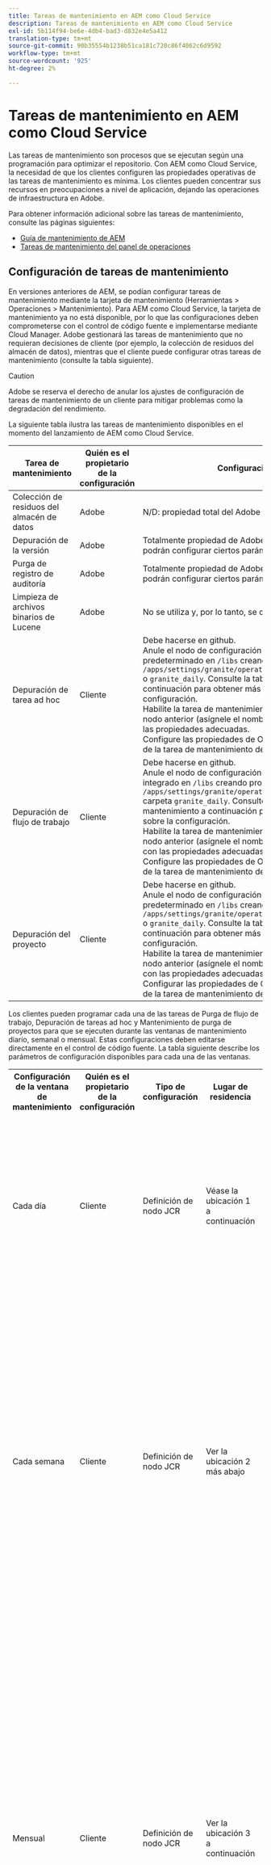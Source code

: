 ```yaml
---
title: Tareas de mantenimiento en AEM como Cloud Service
description: Tareas de mantenimiento en AEM como Cloud Service
exl-id: 5b114f94-be6e-4db4-bad3-d832e4e5a412
translation-type: tm+mt
source-git-commit: 90b35554b1238b51ca181c720c86f4062c6d9592
workflow-type: tm+mt
source-wordcount: '925'
ht-degree: 2%

---
```


# Tareas de mantenimiento en AEM como Cloud Service

Las tareas de mantenimiento son procesos que se ejecutan según una programación para optimizar el repositorio. Con AEM como Cloud Service, la necesidad de que los clientes configuren las propiedades operativas de las tareas de mantenimiento es mínima. Los clientes pueden concentrar sus recursos en preocupaciones a nivel de aplicación, dejando las operaciones de infraestructura en Adobe.

Para obtener información adicional sobre las tareas de mantenimiento, consulte las páginas siguientes:

* [Guía de mantenimiento de AEM](https://helpx.adobe.com/experience-manager/kb/AEM6-Maintenance-Guide.html)
* [Tareas de mantenimiento del panel de operaciones](https://helpx.adobe.com/experience-manager/6-5/sites/administering/using/operations-dashboard.html#AutomatedMaintenanceTasks)

## Configuración de tareas de mantenimiento

En versiones anteriores de AEM, se podían configurar tareas de mantenimiento mediante la tarjeta de mantenimiento (Herramientas > Operaciones > Mantenimiento). Para AEM como Cloud Service, la tarjeta de mantenimiento ya no está disponible, por lo que las configuraciones deben comprometerse con el control de código fuente e implementarse mediante Cloud Manager. Adobe gestionará las tareas de mantenimiento que no requieran decisiones de cliente (por ejemplo, la colección de residuos del almacén de datos), mientras que el cliente puede configurar otras tareas de mantenimiento (consulte la tabla siguiente).

>[!CAUTION]
>
>Adobe se reserva el derecho de anular los ajustes de configuración de tareas de mantenimiento de un cliente para mitigar problemas como la degradación del rendimiento.

La siguiente tabla ilustra las tareas de mantenimiento disponibles en el momento del lanzamiento de AEM como Cloud Service.

| Tarea de mantenimiento | Quién es el propietario de la configuración | Configuración (opcional) |
|---|---|---|
| Colección de residuos del almacén de datos | Adobe | N/D: propiedad total del Adobe |
| Depuración de la versión | Adobe | Totalmente propiedad de Adobe, pero en el futuro, los clientes podrán configurar ciertos parámetros. |
| Purga de registro de auditoría | Adobe | Totalmente propiedad de Adobe, pero en el futuro, los clientes podrán configurar ciertos parámetros. |
| Limpieza de archivos binarios de Lucene | Adobe | No se utiliza y, por lo tanto, se desactiva mediante el Adobe. |
| Depuración de tarea ad hoc | Cliente | Debe hacerse en github. <br> Anule el nodo de configuración de la ventana de mantenimiento predeterminado en  `/libs` creando propiedades en la carpeta  `/apps/settings/granite/operations/maintenance/granite_weekly` o  `granite_daily`. Consulte la tabla Ventana de mantenimiento a continuación para obtener más información sobre la configuración. <br> Habilite la tarea de mantenimiento añadiendo otro nodo bajo el nodo anterior (asígnele el nombre  `granite_TaskPurgeTask`) con las propiedades adecuadas. <br> Configure las propiedades de OSGI consulte la documentación de la tarea de mantenimiento de  [AEM 6.5](https://helpx.adobe.com/experience-manager/kb/AEM6-Maintenance-Guide.html) |
| Depuración de flujo de trabajo | Cliente | Debe hacerse en github. <br> Anule el nodo de configuración de la ventana de mantenimiento integrado en  `/libs` creando propiedades en la `/apps/settings/granite/operations/maintenance/granite_weekly` carpeta  `granite_daily`. Consulte la tabla Ventana de mantenimiento a continuación para obtener más información sobre la configuración. <br> Habilite la tarea de mantenimiento añadiendo otro nodo bajo el nodo anterior (asígnele el nombre  `granite_WorkflowPurgeTask`) con las propiedades adecuadas. <br> Configure las propiedades de OSGI consulte la documentación de la tarea de mantenimiento de  [AEM 6.5](https://helpx.adobe.com/experience-manager/kb/AEM6-Maintenance-Guide.html) |
| Depuración del proyecto | Cliente | Debe hacerse en github. <br> Anule el nodo de configuración de la ventana de mantenimiento predeterminado en  `/libs` creando propiedades en la carpeta  `/apps/settings/granite/operations/maintenance/granite_weekly` o  `granite_daily`. Consulte la tabla Ventana de mantenimiento a continuación para obtener más información sobre la configuración. <br> Habilite la tarea de mantenimiento añadiendo un nodo bajo el nodo anterior (asígnele el nombre  `granite_ProjectPurgeTask`) con las propiedades adecuadas. <br> Configurar las propiedades de OSGI consulte la documentación de la tarea de mantenimiento de  [AEM 6.5](https://helpx.adobe.com/experience-manager/kb/AEM6-Maintenance-Guide.html) |

Los clientes pueden programar cada una de las tareas de Purga de flujo de trabajo, Depuración de tareas ad hoc y Mantenimiento de purga de proyectos para que se ejecuten durante las ventanas de mantenimiento diario, semanal o mensual. Estas configuraciones deben editarse directamente en el control de código fuente. La tabla siguiente describe los parámetros de configuración disponibles para cada una de las ventanas.

<table>
  <tr>
    <th>Configuración de la ventana de mantenimiento</th>
    <th>Quién es el propietario de la configuración</th>
    <th>Tipo de configuración</th>
    <th>Lugar de residencia</th>
    <th>Ejemplo</th>
    <th>Parámetros</th>
  </tr>
  <tr>
    <td>Cada día</td>
    <td>Cliente</td>
    <td>Definición de nodo JCR</td>
    <td>Véase la ubicación 1 a continuación</td>
    <td>Consulte el ejemplo de código 1 a continuación</td>
  <td>
  <strong>windowSchedule</strong> = daily (este valor no debe cambiarse) 
  <strong>windowStartTime</strong>  = HH:MM usando como reloj de 24 horas. Define cuándo deben comenzar a ejecutarse las tareas de mantenimiento asociadas con la ventana de mantenimiento diario.
  <strong>windowEndTime</strong>  = HH:MM usando como reloj de 24 horas. Define cuándo las tareas de mantenimiento asociadas con la ventana de mantenimiento diario deben dejar de ejecutarse si aún no se han completado.
  </td> 
  </tr>
  <tr>
    <td>Cada semana</td>
    <td>Cliente</td>
    <td>Definición de nodo JCR</td>
    <td>Ver la ubicación 2 más abajo</td>
    <td>Consulte el ejemplo de código 2 a continuación</td>
    <td>
    <strong>windowSchedule</strong> = semanal (este valor no debe cambiarse) 
    <strong>windowStartTime</strong>  = HH:MM usando como reloj de 24 horas. Define cuándo deben comenzar a ejecutarse las tareas de mantenimiento asociadas con la ventana de mantenimiento semanal.
    <strong>windowEndTime</strong>  = HH:MM usando como reloj de 24 horas. Define cuándo las tareas de mantenimiento asociadas con la ventana de mantenimiento semanal deben dejar de ejecutarse si aún no se han completado.
    <strong>windowScheduleWeekdays = Matriz de 2 valores entre 1 y 7. p. ej. [5,5].</strong> El primer valor de la matriz es el día de inicio cuando se programa el trabajo y el segundo valor es el día de finalización cuando se detiene el trabajo. La hora exacta del inicio y del final se rige por windowStartTime y windowEndTime respectivamente.
    </td> 
  </tr>
  <tr>
    <td>Mensual</td>
    <td>Cliente</td>
    <td>Definición de nodo JCR</td>
    <td>Ver la ubicación 3 a continuación</td>
    <td>Consulte la muestra de código 3 a continuación</td>
    <td>
    <strong>windowSchedule</strong> = daily (este valor no debe cambiarse) 
    <strong>windowStartTime</strong>  = HH:MM usando como reloj de 24 horas. Define cuándo deben comenzar a ejecutarse las tareas de mantenimiento asociadas con la ventana de mantenimiento mensual.
    <strong>windowEndTime</strong>  = HH:MM usando como reloj de 24 horas. Define cuándo las tareas de mantenimiento asociadas con la ventana de mantenimiento mensual deben dejar de ejecutarse si aún no se han completado.
    <strong>windowScheduleWeekdays = Matriz de 2 valores entre 1 y 7. p. ej. [5,5].</strong> El primer valor de la matriz es el día de inicio cuando se programa el trabajo y el segundo valor es el día de finalización cuando se detiene el trabajo. La hora exacta del inicio y del final se rige por windowStartTime y windowEndTime respectivamente.
    <strong>windowFirstLastStartDay - 0/1</strong> 0 para programar la primera semana del mes o 1 para la última semana del mes. La ausencia de un valor programaría los trabajos todos los días según windowScheduleWeekdays cada mes.
    </td> 
    </tr>
</table>

Ubicaciones:

1. /apps/settings/granite/operations/maintenance/granite_daily
2. /apps/settings/granite/operations/maintenance/granite_weekly
3. /apps/settings/granite/operations/maintenance/granite_month

Ejemplos de código:

Ejemplo de código 1

```xml
<?xml version="1.0" encoding="UTF-8"?>
<jcr:root xmlns:sling="http://sling.apache.org/jcr/sling/1.0" 
  xmlns:jcr="http://www.jcp.org/jcr/1.0" 
  jcr:primaryType="sling:Folder"
  sling:configCollectionInherit="true"
  sling:configPropertyInherit="true"
  windowSchedule="daily"
  windowStartTime="03:00"
  windowEndTime="05:00"
 />
```

Ejemplo de código 2

```xml
<?xml version="1.0" encoding="UTF-8"?>
<jcr:root xmlns:sling="http://sling.apache.org/jcr/sling/1.0" 
   xmlns:jcr="http://www.jcp.org/jcr/1.0"
   jcr:primaryType="sling:Folder"
   sling:configCollectionInherit="true"
   sling:configPropertyInherit="true"
   windowEndTime="15:30"
   windowSchedule="weekly"
   windowScheduleWeekdays="[5,5]"
   windowStartTime="14:30"/>
```

Ejemplo de código 3

```xml
<?xml version="1.0" encoding="UTF-8"?>
<jcr:root xmlns:sling="http://sling.apache.org/jcr/sling/1.0" 
   xmlns:jcr="http://www.jcp.org/jcr/1.0"
   jcr:primaryType="sling:Folder"
   sling:configCollectionInherit="true"
   sling:configPropertyInherit="true"
   windowEndTime="15:30"
   windowSchedule="monthly"
   windowFirstLastStartDay=0
   windowScheduleWeekdays="[5,5]"
   windowStartTime="14:30"/>
```
